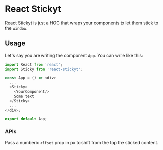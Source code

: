 # React Stickyt

React Stickyt is just a HOC that wraps your components to let them stick to the `window`.

## Usage

Let's say you are writing the component `App`. You can write like this:

```js
import React from 'react';
import Sticky from 'react-stickyt';

const App = () => <div>
  ...
  <Sticky>
    <YourComponent/>
    Some text
  </Sticky>
  ...
</div>;

export default App;
```

### APIs
Pass a numberic `offset` prop in px to shift from the top the sticked content.